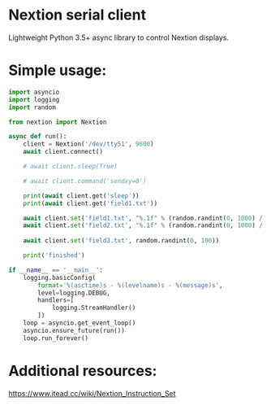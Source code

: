 # Nextion serial client
Lightweight Python 3.5+ async library to control Nextion displays.

# Simple usage:
```python
import asyncio
import logging
import random

from nextion import Nextion

async def run():
    client = Nextion('/dev/ttyS1', 9600)
    await client.connect()

    # await client.sleep(True)

    # await client.command('sendxy=0')

    print(await client.get('sleep'))
    print(await client.get('field1.txt'))

    await client.set('field1.txt', "%.1f" % (random.randint(0, 1000) / 10))
    await client.set('field2.txt', "%.1f" % (random.randint(0, 1000) / 10))
    
    await client.set('field3.txt', random.randint(0, 100))

    print('finished')

if __name__ == '__main__':
    logging.basicConfig(
        format='%(asctime)s - %(levelname)s - %(message)s',
        level=logging.DEBUG,
        handlers=[
            logging.StreamHandler()
        ])
    loop = asyncio.get_event_loop()
    asyncio.ensure_future(run())
    loop.run_forever()
```

# Additional resources:
https://www.itead.cc/wiki/Nextion_Instruction_Set
